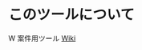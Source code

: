 # このツールについて
W 案件用ツール [Wiki](https://nanairoware.nanairo-inc.jp/member/tasks/wiki/project/FE-%E3%83%AF%E3%82%A4%E3%82%BA210101?id=277)
